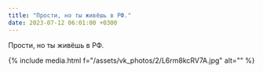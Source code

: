 ```yaml
---
title: "Прости, но ты живёшь в РФ."
date: 2023-07-12 06:01:00 +0300
---
```


Прости, но ты живёшь в РФ.

{% include media.html f="/assets/vk_photos/2/L6rm8kcRV7A.jpg" alt="" %}
